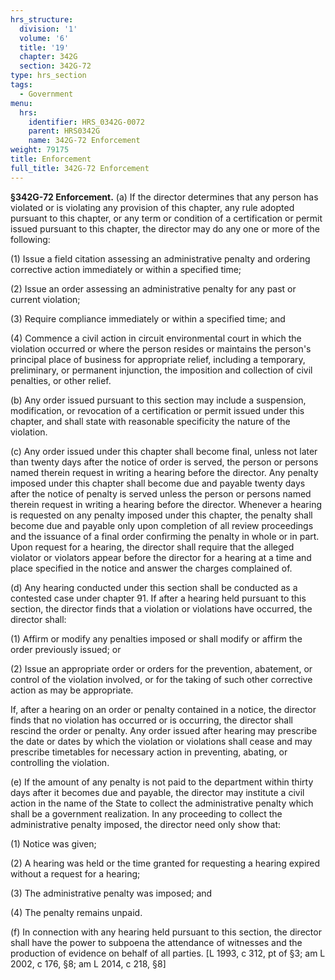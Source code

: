 ```yaml
---
hrs_structure:
  division: '1'
  volume: '6'
  title: '19'
  chapter: 342G
  section: 342G-72
type: hrs_section
tags:
  - Government
menu:
  hrs:
    identifier: HRS_0342G-0072
    parent: HRS0342G
    name: 342G-72 Enforcement
weight: 79175
title: Enforcement
full_title: 342G-72 Enforcement
---
```

**§342G-72 Enforcement.** (a) If the director determines that any person has violated or is violating any provision of this chapter, any rule adopted pursuant to this chapter, or any term or condition of a certification or permit issued pursuant to this chapter, the director may do any one or more of the following:

(1) Issue a field citation assessing an administrative penalty and ordering corrective action immediately or within a specified time;

(2) Issue an order assessing an administrative penalty for any past or current violation;

(3) Require compliance immediately or within a specified time; and

(4) Commence a civil action in circuit environmental court in which the violation occurred or where the person resides or maintains the person's principal place of business for appropriate relief, including a temporary, preliminary, or permanent injunction, the imposition and collection of civil penalties, or other relief.

(b) Any order issued pursuant to this section may include a suspension, modification, or revocation of a certification or permit issued under this chapter, and shall state with reasonable specificity the nature of the violation.

(c) Any order issued under this chapter shall become final, unless not later than twenty days after the notice of order is served, the person or persons named therein request in writing a hearing before the director. Any penalty imposed under this chapter shall become due and payable twenty days after the notice of penalty is served unless the person or persons named therein request in writing a hearing before the director. Whenever a hearing is requested on any penalty imposed under this chapter, the penalty shall become due and payable only upon completion of all review proceedings and the issuance of a final order confirming the penalty in whole or in part. Upon request for a hearing, the director shall require that the alleged violator or violators appear before the director for a hearing at a time and place specified in the notice and answer the charges complained of.

(d) Any hearing conducted under this section shall be conducted as a contested case under chapter 91\. If after a hearing held pursuant to this section, the director finds that a violation or violations have occurred, the director shall:

(1) Affirm or modify any penalties imposed or shall modify or affirm the order previously issued; or

(2) Issue an appropriate order or orders for the prevention, abatement, or control of the violation involved, or for the taking of such other corrective action as may be appropriate.

If, after a hearing on an order or penalty contained in a notice, the director finds that no violation has occurred or is occurring, the director shall rescind the order or penalty. Any order issued after hearing may prescribe the date or dates by which the violation or violations shall cease and may prescribe timetables for necessary action in preventing, abating, or controlling the violation.

(e) If the amount of any penalty is not paid to the department within thirty days after it becomes due and payable, the director may institute a civil action in the name of the State to collect the administrative penalty which shall be a government realization. In any proceeding to collect the administrative penalty imposed, the director need only show that:

(1) Notice was given;

(2) A hearing was held or the time granted for requesting a hearing expired without a request for a hearing;

(3) The administrative penalty was imposed; and

(4) The penalty remains unpaid.

(f) In connection with any hearing held pursuant to this section, the director shall have the power to subpoena the attendance of witnesses and the production of evidence on behalf of all parties. [L 1993, c 312, pt of §3; am L 2002, c 176, §8; am L 2014, c 218, §8]